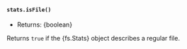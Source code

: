 #### `stats.isFile()`

<!-- YAML
added: v0.1.10
-->

* Returns: {boolean}

Returns `true` if the {fs.Stats} object describes a regular file.
